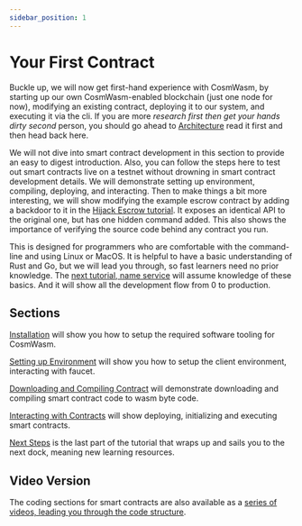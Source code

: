 ```yaml
---
sidebar_position: 1
---
```


# Your First Contract

Buckle up, we will now get first-hand experience with CosmWasm, by starting up our own
CosmWasm-enabled blockchain (just one node for now), modifying an existing contract, deploying it to
our system, and executing it via the cli. If you are more *research first then get your hands dirty
second* person, you should go ahead to [Architecture](/architecture/multichain.md) read it first
and then head back here.

We will not dive into smart contract development in this section to provide an easy to digest
introduction. Also, you can follow the steps here to test out smart contracts live on a testnet
without drowning in smart contract development details. We will demonstrate setting up environment,
compiling, deploying, and interacting. Then to make things a bit more interesting, we will
show modifying the example escrow contract by adding a backdoor to it in the [Hijack Escrow
tutorial](/learn/hijack-escrow/intro.md). It exposes an identical API to the original one, but has
one hidden command added. This also shows the importance of verifying the source code behind any
contract you run.

This is designed for programmers who are comfortable with the command-line and using Linux or MacOS.
It is helpful to have a basic understanding of Rust and Go, but we will lead you through, so fast
learners need no prior knowledge. The [next tutorial, name service](/learn/name-service/intro.md)
will assume knowledge of these basics. And it will show all the development flow from 0 to
production.

## Sections

[Installation](installation.md) will show you how to setup the required software tooling for
CosmWasm.

[Setting up Environment](setting-env.md) will show you how to setup the client environment,
interacting with faucet.

[Downloading and Compiling Contract](compile-contract.md) will demonstrate downloading and compiling
smart contract code to wasm byte code.

[Interacting with Contracts](interact-with-contract.md) will show deploying, initializing and
executing smart contracts.

[Next Steps](next-steps.md) is the last part of the tutorial that wraps up and sails you to the
next dock, meaning new learning resources.

## Video Version

The coding sections for smart contracts are also available as a [series of videos, leading you
through the code structure](https://vimeo.com/showcase/6671477).
